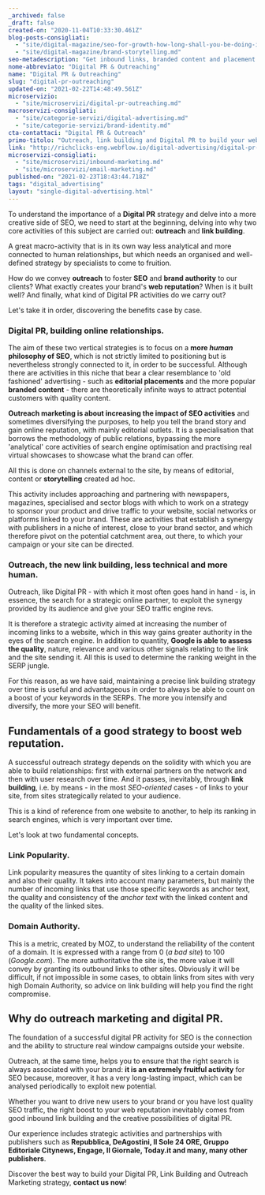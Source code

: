 ```yaml
---
_archived: false
_draft: false
created-on: "2020-11-04T10:33:30.461Z"
blog-posts-consigliati:
  - "site/digital-magazine/seo-for-growth-how-long-shall-you-be-doing-it.md"
  - "site/digital-magazine/brand-storytelling.md"
seo-metadescription: "Get inbound links, branded content and placement to grow SEO and brand authority. Discover our outreach, link building and digital PR method!"
nome-abbreviato: "Digital PR & Outreaching"
name: "Digital PR & Outreaching"
slug: "digital-pr-outreaching"
updated-on: "2021-02-22T14:48:49.561Z"
microservizio:
  - "site/microservizi/digital-pr-outreaching.md"
macroservizi-consigliati:
  - "site/categorie-servizi/digital-advertising.md"
  - "site/categorie-servizi/brand-identity.md"
cta-contattaci: "Digital PR & Outreach"
primo-titolo: "Outreach, link building and Digital PR to build your web reputation."
link: "http://richclicks-eng.webflow.io/digital-advertising/digital-pr-outreaching"
microservizi-consigliati:
  - "site/microservizi/inbound-marketing.md"
  - "site/microservizi/email-marketing.md"
published-on: "2021-02-23T18:43:44.718Z"
tags: "digital_advertising"
layout: "single-digital-advertising.html"
---
```


To understand the importance of a **Digital PR** strategy and delve into a more creative side of SEO, we need to start at the beginning, delving into why two core activities of this subject are carried out: **outreach** and **link building**.

A great macro-activity that is in its own way less analytical and more connected to human relationships, but which needs an organised and well-defined strategy by specialists to come to fruition.

How do we convey **outreach** to foster **SEO** and **brand authority** to our clients? What exactly creates your brand's **web reputation**? When is it built well? And finally, what kind of Digital PR activities do we carry out?

Let's take it in order, discovering the benefits case by case.

### **Digital PR, building online relationships.**

The aim of these two vertical strategies is to focus on a **more _human_ philosophy of SEO**, which is not strictly limited to positioning but is nevertheless strongly connected to it, in order to be successful. Although there are activities in this niche that bear a clear resemblance to 'old fashioned' advertising - such as **editorial placements** and the more popular **branded content** - there are theoretically infinite ways to attract potential customers with quality content.

**Outreach marketing is about increasing the impact of SEO activities** and sometimes diversifying the purposes, to help you tell the brand story and gain online reputation, with mainly editorial outlets. It is a specialisation that borrows the methodology of public relations, bypassing the more 'analytical' core activities of search engine optimisation and practising real virtual showcases to showcase what the brand can offer.

All this is done on channels external to the site, by means of editorial, content or **storytelling** created ad hoc.

This activity includes approaching and partnering with newspapers, magazines, specialised and sector blogs with which to work on a strategy to sponsor your product and drive traffic to your website, social networks or platforms linked to your brand. These are activities that establish a synergy with publishers in a niche of interest, close to your brand sector, and which therefore pivot on the potential catchment area, out there, to which your campaign or your site can be directed.

### **Outreach, the new link building, less technical and more human.**

Outreach, like Digital PR - with which it most often goes hand in hand - is, in essence, the search for a strategic online partner, to exploit the synergy provided by its audience and give your SEO traffic engine revs.

It is therefore a strategic activity aimed at increasing the number of incoming links to a website, which in this way gains greater authority in the eyes of the search engine. In addition to quantity, **Google is able to assess the quality**, nature, relevance and various other signals relating to the link and the site sending it. All this is used to determine the ranking weight in the SERP jungle.

For this reason, as we have said, maintaining a precise link building strategy over time is useful and advantageous in order to always be able to count on a boost of your keywords in the SERPs. The more you intensify and diversify, the more your SEO will benefit.

**Fundamentals of a good strategy to boost web reputation.**
------------------------------------------------------------

A successful outreach strategy depends on the solidity with which you are able to build relationships: first with external partners on the network and then with user research over time. And it passes, inevitably, through **link building**, i.e. by means - in the most _SEO-oriented_ cases - of links to your site, from sites strategically related to your audience.

This is a kind of reference from one website to another, to help its ranking in search engines, which is very important over time.

Let's look at two fundamental concepts.

### Link Popularity.

Link popularity measures the quantity of sites linking to a certain domain and also their quality. It takes into account many parameters, but mainly the number of incoming links that use those specific keywords as anchor text, the quality and consistency of the _anchor text_ with the linked content and the quality of the linked sites.

### **Domain Authority.**

This is a metric, created by MOZ, to understand the reliability of the content of a domain. It is expressed with a range from 0 (_a bad site_) to 100 (_Google.com_). The more authoritative the site is, the more value it will convey by granting its outbound links to other sites. Obviously it will be difficult, if not impossible in some cases, to obtain links from sites with very high Domain Authority, so advice on link building will help you find the right compromise.

**Why do outreach marketing and digital PR.**
---------------------------------------------

The foundation of a successful digital PR activity for SEO is the connection and the ability to structure real window campaigns outside your website.  

Outreach, at the same time, helps you to ensure that the right search is always associated with your brand: **it is an extremely fruitful activity** for SEO because, moreover, it has a very long-lasting impact, which can be analysed periodically to exploit new potential.  

Whether you want to drive new users to your brand or you have lost quality SEO traffic, the right boost to your web reputation inevitably comes from good inbound link building and the creative possibilities of digital PR.

Our experience includes strategic activities and partnerships with publishers such as **Repubblica, DeAgostini, Il Sole 24 ORE, Gruppo Editoriale Citynews, Engage, Il Giornale, Today.it and many, many other publishers**.  

Discover the best way to build your Digital PR, Link Building and Outreach Marketing strategy, **contact us now**!
